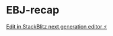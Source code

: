 # EBJ-recap

[Edit in StackBlitz next generation editor ⚡️](https://stackblitz.com/~/github.com/EvyBettina/EBJ-recap)